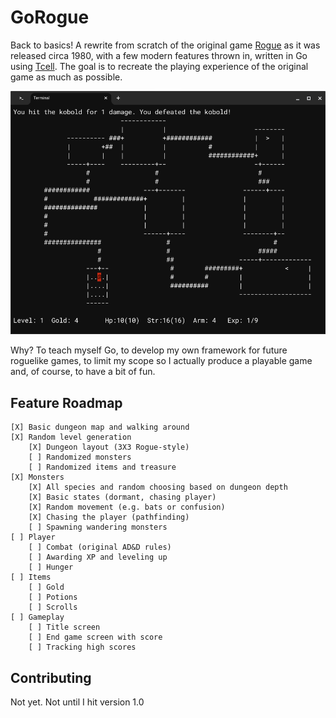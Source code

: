 # GoRogue
Back to basics!  A rewrite from scratch of the original game [Rogue](https://en.wikipedia.org/wiki/Rogue_(video_game)) as it was released circa 1980, with a few modern features thrown in, written in Go using [Tcell](https://github.com/gdamore/tcell). The goal is to recreate the playing experience of the original game as much as possible.  

![Screenshot](screenshot.png)

Why?  To teach myself Go, to develop my own framework for future roguelike games, to limit my scope so I actually produce a playable game and, of course, to have a bit of fun.

## Feature Roadmap
```
[X] Basic dungeon map and walking around 
[X] Random level generation 
    [X] Dungeon layout (3X3 Rogue-style)
    [ ] Randomized monsters 
    [ ] Randomized items and treasure
[X] Monsters
    [X] All species and random choosing based on dungeon depth
    [X] Basic states (dormant, chasing player)
    [X] Random movement (e.g. bats or confusion) 
    [X] Chasing the player (pathfinding)
    [ ] Spawning wandering monsters 
[ ] Player
    [ ] Combat (original AD&D rules)
    [ ] Awarding XP and leveling up
    [ ] Hunger
[ ] Items
    [ ] Gold
    [ ] Potions
    [ ] Scrolls
[ ] Gameplay
    [ ] Title screen
    [ ] End game screen with score 
    [ ] Tracking high scores
```

## Contributing 
Not yet.  Not until I hit version 1.0
